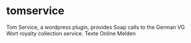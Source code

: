 tomservice
==========

Tom Service, a wordpress plugin, provides Soap calls to the German VG Wort royalty collection service. Texte Online Melden
